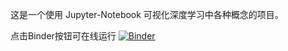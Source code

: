 这是一个使用 Jupyter-Notebook 可视化深度学习中各种概念的项目。

点击Binder按钮可在线运行
[![Binder](https://mybinder.org/badge_logo.svg)](https://mybinder.org/v2/gl/snowhitiger%2Flearn_deep_learning/master)